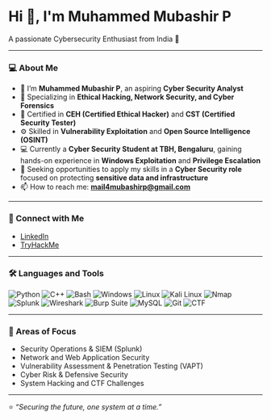 # Hi 👋, I'm Muhammed Mubashir P
A passionate Cybersecurity Enthusiast from India 🔐  

---

### 💻 About Me  

- 👋 I’m **Muhammed Mubashir P**, an aspiring **Cyber Security Analyst**  
- 🎯 Specializing in **Ethical Hacking, Network Security, and Cyber Forensics**  
- 🧠 Certified in **CEH (Certified Ethical Hacker)** and **CST (Certified Security Tester)**  
- ⚙️ Skilled in **Vulnerability Exploitation** and **Open Source Intelligence (OSINT)**  
- 💻 Currently a **Cyber Security Student at TBH, Bengaluru**, gaining hands-on experience in **Windows Exploitation** and **Privilege Escalation**  
- 🚀 Seeking opportunities to apply my skills in a **Cyber Security role** focused on protecting **sensitive data and infrastructure**  
- 📫 How to reach me: **mail4mubashirp@gmail.com**

---

### 🤝 Connect with Me  
- [LinkedIn]([https://linkedin.com/in/YOUR-LINKEDIN-ID](https://www.linkedin.com/in/muhammed-mubashir-p/))  
- [TryHackMe]([https://tryhackme.com/p/gyroscope](https://tryhackme.com/p/shadowcipher))  

---

### 🛠️ Languages and Tools  

![Python](https://img.shields.io/badge/Python-3670A0?style=for-the-badge&logo=python&logoColor=ffdd54)
![C++](https://img.shields.io/badge/C++-00599C?style=for-the-badge&logo=c%2B%2B&logoColor=white)
![Bash](https://img.shields.io/badge/Bash-121011?style=for-the-badge&logo=gnu-bash&logoColor=white)
![Windows](https://img.shields.io/badge/Windows-0078D6?style=for-the-badge&logo=windows&logoColor=white)
![Linux](https://img.shields.io/badge/Linux-FCC624?style=for-the-badge&logo=linux&logoColor=black)
![Kali Linux](https://img.shields.io/badge/Kali%20Linux-557C94?style=for-the-badge&logo=kali-linux&logoColor=white)
![Nmap](https://img.shields.io/badge/Nmap-1F70C1?style=for-the-badge&logo=nmap&logoColor=white)
![Splunk](https://img.shields.io/badge/Splunk-000000?style=for-the-badge&logo=splunk&logoColor=white)
![Wireshark](https://img.shields.io/badge/Wireshark-1679A7?style=for-the-badge&logo=wireshark&logoColor=white)
![Burp Suite](https://img.shields.io/badge/Burp%20Suite-FF6C37?style=for-the-badge&logo=burp-suite&logoColor=white)
![MySQL](https://img.shields.io/badge/MySQL-4479A1?style=for-the-badge&logo=mysql&logoColor=white)
![Git](https://img.shields.io/badge/Git-F05032?style=for-the-badge&logo=git&logoColor=white)
![CTF](https://img.shields.io/badge/CTF%20Challenges-000000?style=for-the-badge&logo=hack-the-box&logoColor=white)

---

### 🧠 Areas of Focus
- Security Operations & SIEM (Splunk)
- Network and Web Application Security  
- Vulnerability Assessment & Penetration Testing (VAPT)  
- Cyber Risk & Defensive Security  
- System Hacking and CTF Challenges

---

⭐ *“Securing the future, one system at a time.”*
